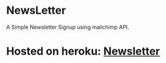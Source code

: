 # NewsLetter
A Simple Newsletter Signup using mailchimp API.

# Hosted on heroku: [Newsletter](https://blooming-dawn-38690.herokuapp.com/)
